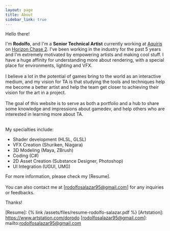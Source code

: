```yaml
---
layout: page
title: About
sidebar_link: true
---
```


Hello there! 

I'm <b>Rodolfo</b>, and I'm a <b>Senior Technical Artist</b> currently working at [Aquiris] on [Horizon Chase 2]. I've been working in the industry for the past 5 years and I'm extremely motivated by empowering artists and making cool stuff. I have a huge affinity for understanding more about rendering, with a special place for environments, lighting and VFX.
<br><br>
I believe a lot in the potential of games bring to the world as an interactive medium, and my vision for TA is that studying the tools and techniques help me become a better artist and help the team get closer to achieving their vision for the art in a project.
<br><br>
The goal of this website is to serve as both a portfolio and a hub to share some knowledge and impressions about gamedev, and help others who are interested in learning more about TA.
<br><br>

My specialties include:

- Shader development (HLSL, GLSL)
- VFX Creation (Shuriken, Niagara)
- 3D Modeling (Maya, ZBrush)
- Coding (C#)
- 2D Asset Creation (Substance Designer, Photoshop)
- UI Integration (UGUI, UMG)

For more information, please check my [Resume]. 
<br>
<br>
You can also contact me at [rodolfosalazar95@gmail.com] for any inquiries or feedbacks.

Thanks!

[Aquiris]: https://www.aquiris.com.br/en/
[Horizon Chase 2]: https://www.horizonchase.com/
[Looney Tunes: World of Mayhem]: https://www.youtube.com/watch?v=1HvOzNVPto4
[Resume]: {% link /assets/files/resume-rodolfo-salazar.pdf %}
[Artstation]: https://www.artstation.com/dorodo
[rodolfosalazar95@gmail.com]: mailto:rodolfosalazar95@gmail.com